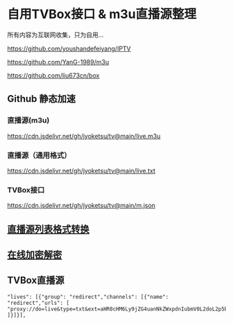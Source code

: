 # 自用TVBox接口 & m3u直播源整理
所有内容为互联网收集，只为自用...

https://github.com/youshandefeiyang/IPTV

https://github.com/YanG-1989/m3u

https://github.com/liu673cn/box

## Github 静态加速
### 直播源(m3u)
https://cdn.jsdelivr.net/gh/jyoketsu/tv@main/live.m3u
### 直播源（通用格式）
https://cdn.jsdelivr.net/gh/jyoketsu/tv@main/live.txt
### TVBox接口
https://cdn.jsdelivr.net/gh/jyoketsu/tv@main/m.json

## [直播源列表格式转换](https://guihet.com/tvlistconvert.html)
## [在线加密解密](https://tool.oschina.net/encrypt?type=3)
## TVBox直播源
```
"lives": [{"group": "redirect","channels": [{"name": "redirect","urls": [
"proxy://do=live&type=txt&ext=aHR0cHM6Ly9jZG4uanNkZWxpdnIubmV0L2doL2p5b2tldHN1L3R2QG1haW4vbGl2ZS50eHQ="
]}]}],
```